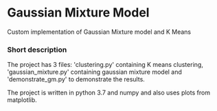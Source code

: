 # Gaussian Mixture Model
Custom implementation of Gaussian Mixture model and K Means

### Short description
The project has 3 files: 'clustering.py' containing K means clustering, 'gaussian_mixture.py' containing gaussian mixture model
 and 'demonstrate_gm.py' to demonstrate the results.

 The project is written in python 3.7 and numpy and also uses plots from matplotlib.

